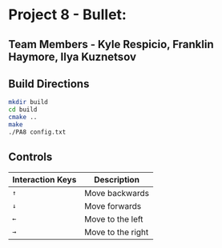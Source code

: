 # Project 8 - Bullet:
## Team Members - Kyle Respicio, Franklin Haymore, Ilya Kuznetsov

## Build Directions
```bash
mkdir build
cd build
cmake ..
make
./PA8 config.txt
```

## Controls
Interaction Keys | Description
------------ | -------------
<kbd>&uarr;</kbd> | Move backwards
<kbd>&darr;</kbd> | Move forwards
<kbd>&larr;</kbd> | Move to the left
<kbd>&rarr;</kbd> | Move to the right

